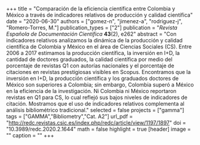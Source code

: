 +++
title = "Comparación de la eficiencia científica entre Colombia y México a través de indicadores relativos de producción y calidad científica"
date = "2020-06-30"
authors = ["gomez-n", "jimenez-a", "rodriguez-j", "Romero-Torres, M."]
publication_types = ["2"]
publication = "*Revista Española de Documentación Científica* **43**(2), e262"
abstract = "Con indicadores relativos analizamos la dinámica de la producción y calidad científica de Colombia y México en el área de Ciencias Sociales (CS). Entre 2006 a 2017 estimamos la producción científica, la inversión en I+D, la cantidad de doctores graduados, la calidad científica por medio del porcentaje de revistas Q1 con autorías nacionales y el porcentaje de citaciones en revistas prestigiosas visibles en Scopus. Encontramos que la inversión en I+D, la producción científica y los graduados doctores de México son superiores a Colombia; sin embargo, Colombia superó a México en la eficiencia de la investigación. Ni Colombia ni México reportaron revistas en Q1 para CS, lo cual reflejó sus bajos niveles de indicadores de citación. Mostramos que el uso de indicadores relativos complementa al análisis bibliométrico tradicional."
selected = false
projects = ["gamma"]
tags = ["GAMMA","Bibliometry","Cat. A2"]
url_pdf = "http://redc.revistas.csic.es/index.php/redc/article/view/1197/1897"
doi = "10.3989/redc.2020.2.1644"
math = false
highlight = true
[header]
image = ""
caption = ""
+++
